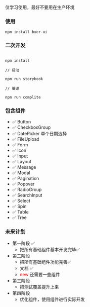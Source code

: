 仅学习使用，最好不要用在生产环境

### 使用

```
npm install bxer-ui
```

### 二次开发

```

npm install 

// 启动

npm run storybook

// 编译

npm run complite

```

### 包含组件
- ✅ Button 
- ✅ CheckboxGroup
- ✅ DatePicker 单个日期选择
- ✅ FileUpload
- ✅ Form
- ✅ Icon
- ✅ Input
- ✅ Layout
- ✅ Message
- ✅ Modal
- ✅ Pagination
- ✅ Popover
- ✅ RadioGroup
- ✅ SearchInput
- ✅ Select
- ✅ Spin
- ✅ Table
- ✅ Tree



### 未来计划

- 第一阶段 ✅
  - 把所有基础组件基本开发完毕✅
- 第二阶段
  - 把所有基础组件功能完善✅
  - 文档 ✅
  - <span style="color:red">new </span> 还需要一些组件
- 第三阶段
  - 把测试覆盖提升上来
- 第四阶段
  - 优化组件，使用组件进行实际开发
  
